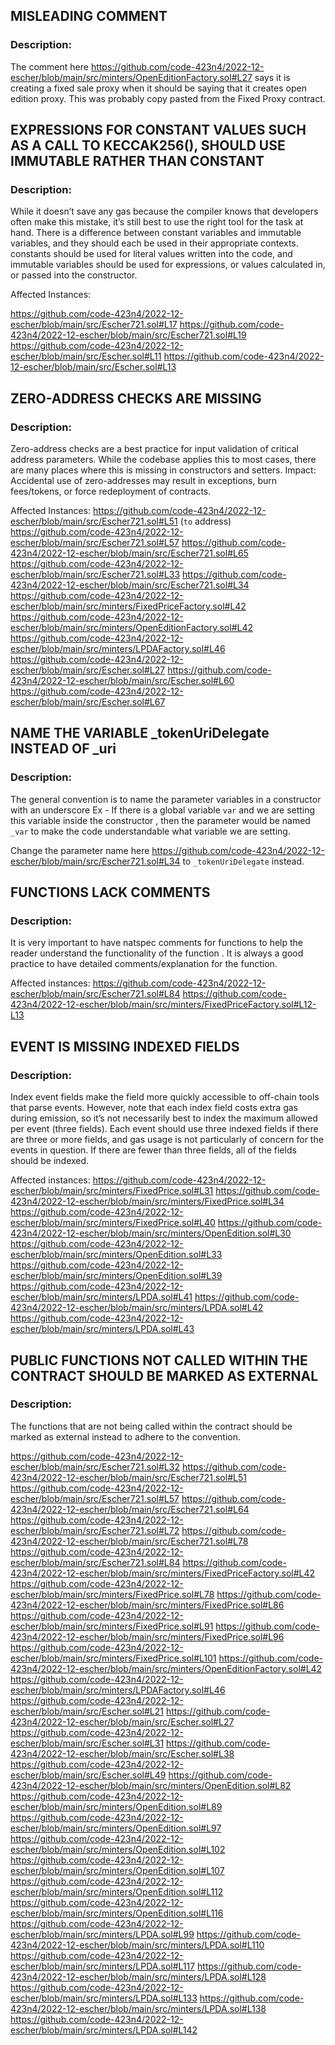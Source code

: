 ## MISLEADING COMMENT 

### Description:

The comment here https://github.com/code-423n4/2022-12-escher/blob/main/src/minters/OpenEditionFactory.sol#L27 says it is creating
a fixed sale proxy when it should be saying that it creates open edition proxy. This was probably copy pasted from the Fixed Proxy contract.

## EXPRESSIONS FOR CONSTANT VALUES SUCH AS A CALL TO KECCAK256(), SHOULD USE IMMUTABLE RATHER THAN CONSTANT

### Description:

While it doesn’t save any gas because the compiler knows that developers often make this mistake, it’s still best to use
the right tool for the task at hand. There is a difference between constant variables and immutable variables, and they
should each be used in their appropriate contexts. constants should be used for literal values written into the code, and
immutable variables should be used for expressions, or values calculated in, or passed into the constructor.

Affected Instances:

https://github.com/code-423n4/2022-12-escher/blob/main/src/Escher721.sol#L17
https://github.com/code-423n4/2022-12-escher/blob/main/src/Escher721.sol#L19
https://github.com/code-423n4/2022-12-escher/blob/main/src/Escher.sol#L11
https://github.com/code-423n4/2022-12-escher/blob/main/src/Escher.sol#L13

## ZERO-ADDRESS CHECKS ARE MISSING

### Description:

Zero-address checks are a best practice for input validation of critical address parameters. While the codebase applies this to most cases, there are many places where this is missing in constructors and setters.
Impact: Accidental use of zero-addresses may result in exceptions, burn fees/tokens, or force redeployment of contracts.

Affected Instances:
https://github.com/code-423n4/2022-12-escher/blob/main/src/Escher721.sol#L51 (`to` address)
https://github.com/code-423n4/2022-12-escher/blob/main/src/Escher721.sol#L57
https://github.com/code-423n4/2022-12-escher/blob/main/src/Escher721.sol#L65
https://github.com/code-423n4/2022-12-escher/blob/main/src/Escher721.sol#L33
https://github.com/code-423n4/2022-12-escher/blob/main/src/Escher721.sol#L34
https://github.com/code-423n4/2022-12-escher/blob/main/src/minters/FixedPriceFactory.sol#L42
https://github.com/code-423n4/2022-12-escher/blob/main/src/minters/OpenEditionFactory.sol#L42
https://github.com/code-423n4/2022-12-escher/blob/main/src/minters/LPDAFactory.sol#L46
https://github.com/code-423n4/2022-12-escher/blob/main/src/Escher.sol#L27
https://github.com/code-423n4/2022-12-escher/blob/main/src/Escher.sol#L60
https://github.com/code-423n4/2022-12-escher/blob/main/src/Escher.sol#L67

## NAME THE VARIABLE _tokenUriDelegate INSTEAD OF _uri

### Description:

The general convention is to name the parameter variables  in a constructor with an underscore  Ex - If there is a global variable `var`
and we are setting this variable inside the constructor , then the parameter would be named `_var` to make the code understandable what variable we are setting.

Change the parameter name here https://github.com/code-423n4/2022-12-escher/blob/main/src/Escher721.sol#L34 to `_tokenUriDelegate` instead.

## FUNCTIONS LACK COMMENTS

### Description:

It is very important to have natspec comments for functions to help the reader understand the functionality of the function . It is always a good practice to have detailed comments/explanation for the function.

Affected instances:
https://github.com/code-423n4/2022-12-escher/blob/main/src/Escher721.sol#L84
https://github.com/code-423n4/2022-12-escher/blob/main/src/minters/FixedPriceFactory.sol#L12-L13

## EVENT IS MISSING INDEXED FIELDS

### Description:

Index event fields make the field more quickly accessible to off-chain tools that parse events. However, note that each index
field costs extra gas during emission, so it’s not necessarily best to index the maximum allowed per event (three fields).
Each event should use three indexed fields if there are three or more fields, and gas usage is not particularly of concern for
the events in question. If there are fewer than three fields, all of the fields should be indexed.

Affected instances:
https://github.com/code-423n4/2022-12-escher/blob/main/src/minters/FixedPrice.sol#L31
https://github.com/code-423n4/2022-12-escher/blob/main/src/minters/FixedPrice.sol#L34
https://github.com/code-423n4/2022-12-escher/blob/main/src/minters/FixedPrice.sol#L40
https://github.com/code-423n4/2022-12-escher/blob/main/src/minters/OpenEdition.sol#L30
https://github.com/code-423n4/2022-12-escher/blob/main/src/minters/OpenEdition.sol#L33
https://github.com/code-423n4/2022-12-escher/blob/main/src/minters/OpenEdition.sol#L39
https://github.com/code-423n4/2022-12-escher/blob/main/src/minters/LPDA.sol#L41
https://github.com/code-423n4/2022-12-escher/blob/main/src/minters/LPDA.sol#L42
https://github.com/code-423n4/2022-12-escher/blob/main/src/minters/LPDA.sol#L43


## PUBLIC FUNCTIONS NOT CALLED WITHIN THE CONTRACT SHOULD BE MARKED AS EXTERNAL

### Description:

The functions that are not being called within the contract should be marked as external instead to adhere to the convention.


https://github.com/code-423n4/2022-12-escher/blob/main/src/Escher721.sol#L32
https://github.com/code-423n4/2022-12-escher/blob/main/src/Escher721.sol#L51
https://github.com/code-423n4/2022-12-escher/blob/main/src/Escher721.sol#L57
https://github.com/code-423n4/2022-12-escher/blob/main/src/Escher721.sol#L64
https://github.com/code-423n4/2022-12-escher/blob/main/src/Escher721.sol#L72
https://github.com/code-423n4/2022-12-escher/blob/main/src/Escher721.sol#L78
https://github.com/code-423n4/2022-12-escher/blob/main/src/Escher721.sol#L84
https://github.com/code-423n4/2022-12-escher/blob/main/src/minters/FixedPriceFactory.sol#L42
https://github.com/code-423n4/2022-12-escher/blob/main/src/minters/FixedPrice.sol#L78
https://github.com/code-423n4/2022-12-escher/blob/main/src/minters/FixedPrice.sol#L86
https://github.com/code-423n4/2022-12-escher/blob/main/src/minters/FixedPrice.sol#L91
https://github.com/code-423n4/2022-12-escher/blob/main/src/minters/FixedPrice.sol#L96
https://github.com/code-423n4/2022-12-escher/blob/main/src/minters/FixedPrice.sol#L101
https://github.com/code-423n4/2022-12-escher/blob/main/src/minters/OpenEditionFactory.sol#L42
https://github.com/code-423n4/2022-12-escher/blob/main/src/minters/LPDAFactory.sol#L46
https://github.com/code-423n4/2022-12-escher/blob/main/src/Escher.sol#L21
https://github.com/code-423n4/2022-12-escher/blob/main/src/Escher.sol#L27
https://github.com/code-423n4/2022-12-escher/blob/main/src/Escher.sol#L31
https://github.com/code-423n4/2022-12-escher/blob/main/src/Escher.sol#L38
https://github.com/code-423n4/2022-12-escher/blob/main/src/Escher.sol#L49
https://github.com/code-423n4/2022-12-escher/blob/main/src/minters/OpenEdition.sol#L82
https://github.com/code-423n4/2022-12-escher/blob/main/src/minters/OpenEdition.sol#L89
https://github.com/code-423n4/2022-12-escher/blob/main/src/minters/OpenEdition.sol#L97
https://github.com/code-423n4/2022-12-escher/blob/main/src/minters/OpenEdition.sol#L102
https://github.com/code-423n4/2022-12-escher/blob/main/src/minters/OpenEdition.sol#L107
https://github.com/code-423n4/2022-12-escher/blob/main/src/minters/OpenEdition.sol#L112
https://github.com/code-423n4/2022-12-escher/blob/main/src/minters/OpenEdition.sol#L116
https://github.com/code-423n4/2022-12-escher/blob/main/src/minters/LPDA.sol#L99
https://github.com/code-423n4/2022-12-escher/blob/main/src/minters/LPDA.sol#L110
https://github.com/code-423n4/2022-12-escher/blob/main/src/minters/LPDA.sol#L117
https://github.com/code-423n4/2022-12-escher/blob/main/src/minters/LPDA.sol#L128
https://github.com/code-423n4/2022-12-escher/blob/main/src/minters/LPDA.sol#L133
https://github.com/code-423n4/2022-12-escher/blob/main/src/minters/LPDA.sol#L138
https://github.com/code-423n4/2022-12-escher/blob/main/src/minters/LPDA.sol#L142
